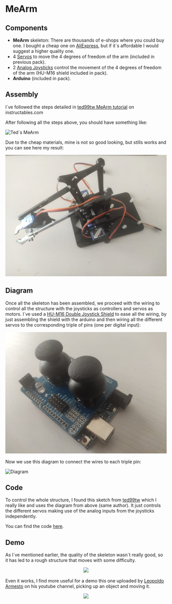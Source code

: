 # MeArm

## Components 

* **MeArm** skeleton: There are thousands of e-shops where you could buy one. I bought a cheap one on [AliExpress](https://aliexpi.com/ghY3), but if it´s affordable I would suggest a higher quality one.
* 4 [Servos](../Components/Motors/Servo) to move the 4 degrees of freedom of the arm (included in previous pack).
* 2 [Analog Joysticks](../Components/Buttons/Analog%20Joystick) control the movement of the 4 degrees of freedom of the arm (HU-M16 shield included in pack).
* **Arduino** (included in pack).

## Assembly

I´ve followed the steps detailed in [ted99tw MeArm tutorial](https://www.instructables.com/meArmJoystick-DIY/) on instructables.com

After following all the steps above, you should have something like:

![Ted´s MeArm](https://content.instructables.com/FLH/POLD/I2XTRZ3U/FLHPOLDI2XTRZ3U.jpg?auto=webp&frame=1&fit=bounds&md=94ae4b4abf4d0865a50c7e1f41a6d55e)

Due to the cheap materials, mine is not so good looking, but stills works and you can see here my result:

![Carlos´s MeArm](./img/MeArm_Carlos.jpeg)

## Diagram

Once all the skeleton has been assembled, we proceed with the wiring to control all the structure with the joysticks as controllers and servos as motors. I´ve used a [HU-M16 Double Joystick Shield](https://aliexpi.com/fnpe) to ease all the wiring, by just assembling the shield with the arduino and then wiring all the different servos to the corresponding triple of pins (one per digital input):

![HU-M16](./img/HU-M16.jpeg)

Now we use this diagram to connect the wires to each triple pin:

![Diagram](https://content.instructables.com/FEV/3GUQ/I2XTS0KT/FEV3GUQI2XTS0KT.jpg?auto=webp&frame=1&width=590&fit=bounds&md=7aa793effc55da63d7707b71c20d1b7f)

## Code

To control the whole structure, I found this sketch from [ted99tw](https://www.instructables.com/meArmJoystick-en/) which I really like and uses the diagram from above (same author). It just controls the different servos making use of the analog inputs from the joysticks independently.

You can find the code [here](./MeArm.ino).

## Demo

As I´ve mentioned earlier, the quality of the skeleton wasn´t really good, so it has led to a rough structure that moves with some difficulty.

<p align="center"><img src="./img/Wrong_demo.gif"/></p>

Even it works, I find more useful for a demo this one uploaded by [Leopoldo Armesto](https://www.youtube.com/watch?v=90KKBzwhgdY&ab_channel=LeopoldoArmesto) on his youtube channel, picking up an object and moving it.

<p align="center"><img src="./img/Leopoldo_Armesto_demo.gif"/></p>

